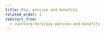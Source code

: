 ```yaml
---
title: Pay, pension and benefits
related_order: 1
redirect_from:
  - /working-here/pay-pension-and-benefits
---
```

